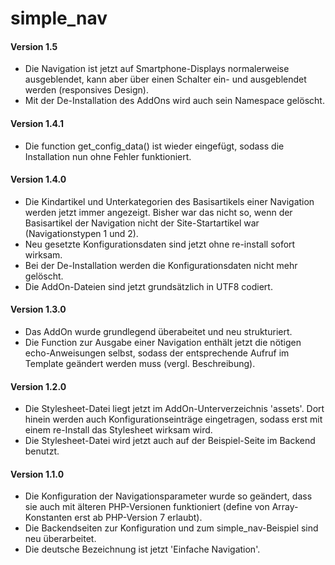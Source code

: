 # simple_nav
<h4>Version 1.5</h4>
<ul>
    <li>Die Navigation ist jetzt auf Smartphone-Displays normalerweise
        ausgeblendet, kann aber über einen Schalter ein- und
        ausgeblendet werden (responsives Design).</li>
    <li>Mit der De-Installation des AddOns wird auch sein Namespace
        gelöscht.</li>
</ul>
<h4>Version 1.4.1</h4>
<ul>
    <li>Die function get_config_data() ist wieder eingefügt, sodass die
        Installation nun ohne Fehler funktioniert.</li>
</ul>

<h4>Version 1.4.0</h4>
<ul>
    <li>Die Kindartikel und Unterkategorien des Basisartikels einer
        Navigation werden jetzt immer angezeigt. Bisher war das nicht so,
        wenn der Basisartikel der Navigation nicht der Site-Startartikel
        war (Navigationstypen 1 und 2).</li>
    <li>Neu gesetzte Konfigurationsdaten sind jetzt ohne re-install
        sofort wirksam.</li>
    <li>Bei der De-Installation werden die Konfigurationsdaten nicht
        mehr gelöscht.</li>
    <li>Die AddOn-Dateien sind jetzt grundsätzlich in UTF8 codiert.</li>
</ul>

<h4>Version 1.3.0</h4>
<ul>
    <li>Das AddOn wurde grundlegend überabeitet und neu strukturiert.</li>
    <li>Die Function zur Ausgabe einer Navigation enthält jetzt die
        nötigen echo-Anweisungen selbst, sodass der entsprechende Aufruf
        im Template geändert werden muss (vergl. Beschreibung).</li>
</ul>

<h4>Version 1.2.0</h4>
<ul>
    <li>Die Stylesheet-Datei liegt jetzt im AddOn-Unterverzeichnis 'assets'.
        Dort hinein werden auch Konfigurationseinträge eingetragen, sodass
        erst mit einem re-Install das Stylesheet wirksam wird.</li>
    <li>Die Stylesheet-Datei wird jetzt auch auf der Beispiel-Seite
        im Backend benutzt.</li>
</ul>

<h4>Version 1.1.0</h4>
<ul>
    <li>Die Konfiguration der Navigationsparameter wurde so geändert,
        dass sie auch mit älteren PHP-Versionen funktioniert
        (define von Array-Konstanten erst ab PHP-Version 7 erlaubt).</li>
    <li>Die Backendseiten zur Konfiguration und zum simple_nav-Beispiel
        sind neu überarbeitet.</li>
    <li>Die deutsche Bezeichnung ist jetzt 'Einfache Navigation'.</li>
</ul>
